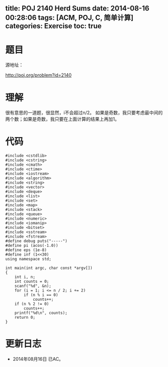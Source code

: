 title: POJ 2140 Herd Sums
date: 2014-08-16 00:28:06
tags: [ACM, POJ, C, 简单计算]
categories: Exercise
toc: true
---
# 题目
源地址：

http://poj.org/problem?id=2140

# 理解
很有意思的一道题，很显然，i不会超过n/2。
如果是奇数，我只要考虑最中间的两个数；如果是奇数，我只要在上面计算的结果上再加1。

<!-- more -->

# 代码
```#include <cstdio>
#include <cstdlib>
#include <cstring>
#include <cmath>
#include <ctime>
#include <iostream>
#include <algorithm>
#include <string>
#include <vector>
#include <deque>
#include <list>
#include <set>
#include <map>
#include <stack>
#include <queue>
#include <numeric>
#include <iomanip>
#include <bitset>
#include <sstream>
#include <fstream>
#define debug puts("-----")
#define pi (acos(-1.0))
#define eps (1e-8)
#define inf (1<<30)
using namespace std;

int main(int argc, char const *argv[])
{
    int i, n;
    int counts = 0;
    scanf("%d", &n);
    for (i = 1; i <= n / 2; i += 2) 
        if (n % i == 0)
            counts++;
    if (n % 2 != 0)
        counts++;
    printf("%d\n", counts);
    return 0;
}
```
# 更新日志
- 2014年08月16日 已AC。